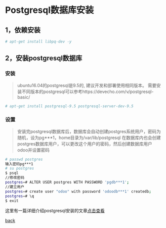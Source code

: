 # Postgresql数据库安装


## 1，依赖安装

```sh
# apt-get install libpq-dev -y
```

## 2，安装postgresql数据库
### 安装
> ubuntu16.04的postgresql是9.5的, 建议开发和部署使用相同版本。
> 需要安装不同版本的postgresql可以参考https://devecho.com/v/postgresql-basic/

```sh
# apt-get install postgresql-9.5 postgresql-server-dev-9.5
```

### 设置
> 安装完postgresql数据库后，数据库会自动创建postgres系统用户，密码为随机，设为pg***1，home目录为/var/lib/postgresql
> 在数据库内也会创建postgres数据库用户，可以更改这个用户的密码，然后创建数据库用户odoo并设置密码


```sh
# passwd postgres
输入密码pg***1
# su postgres 
$ psql
//修改密码
postgres=# ALTER USER postgres WITH PASSWORD 'pgdb***1';
//建立用户
postgres=# create user "odoo" with password 'odoodb***1' createdb;
postgres=# \q
$ exit
```

这里有一篇详细介绍postgresql安装的文章[点击查看](https://www.cnblogs.com/zhangpengshou/p/5464610.html)



[back](./)
